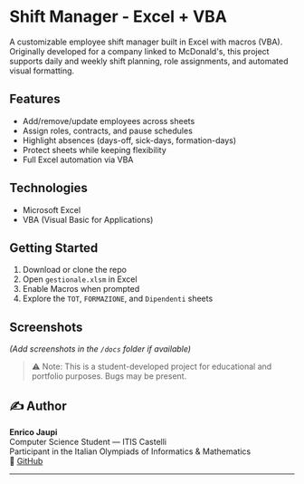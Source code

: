 # Shift Manager - Excel + VBA

A customizable employee shift manager built in Excel with macros (VBA).  
Originally developed for a company linked to McDonald's, this project supports daily and weekly shift planning, role assignments, and automated visual formatting.

## Features

- Add/remove/update employees across sheets
- Assign roles, contracts, and pause schedules
- Highlight absences (days-off, sick-days, formation-days)
- Protect sheets while keeping flexibility
- Full Excel automation via VBA

## Technologies

- Microsoft Excel
- VBA (Visual Basic for Applications)

## Getting Started

1. Download or clone the repo
2. Open `gestionale.xlsm` in Excel
3. Enable Macros when prompted
4. Explore the `TOT`, `FORMAZIONE`, and `Dipendenti` sheets

## Screenshots

*(Add screenshots in the `/docs` folder if available)*

> ⚠️ Note: This is a student-developed project for educational and portfolio purposes. Bugs may be present.

## ✍️ Author

**Enrico Jaupi**  
Computer Science Student — ITIS Castelli  
Participant in the Italian Olympiads of Informatics & Mathematics  
🔗 [GitHub](https://github.com/jaupi-enrico)

---
